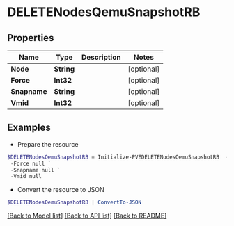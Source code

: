 # DELETENodesQemuSnapshotRB
## Properties

Name | Type | Description | Notes
------------ | ------------- | ------------- | -------------
**Node** | **String** |  | [optional] 
**Force** | **Int32** |  | [optional] 
**Snapname** | **String** |  | [optional] 
**Vmid** | **Int32** |  | [optional] 

## Examples

- Prepare the resource
```powershell
$DELETENodesQemuSnapshotRB = Initialize-PVEDELETENodesQemuSnapshotRB  -Node null `
 -Force null `
 -Snapname null `
 -Vmid null
```

- Convert the resource to JSON
```powershell
$DELETENodesQemuSnapshotRB | ConvertTo-JSON
```

[[Back to Model list]](../README.md#documentation-for-models) [[Back to API list]](../README.md#documentation-for-api-endpoints) [[Back to README]](../README.md)

